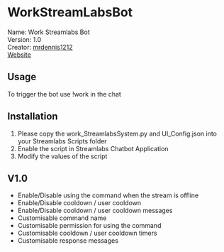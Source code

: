 # WorkStreamLabsBot

Name: Work Streamlabs Bot  
Version: 1.0  
Creator: [mrdennis1212](https://github.com/mrdennis1212)  
[Website](https://github.com/mrdennis1212/WorkStreamLabsBot)


## Usage

To trigger the bot use !work in the chat

## Installation

1. Please copy the work_StreamlabsSystem.py and UI_Config.json into your Streamlabs Scripts folder  
2. Enable the script in Streamlabs Chatbot Application  
3. Modify the values of the script  
 
## V1.0

 - Enable/Disable using the command when the stream is offline
 - Enable/Disable cooldown / user cooldown
 - Enable/Disable cooldown / user cooldown messages
 - Customisable command name
 - Customisable permission for using the command
 - Customisable cooldown / user cooldown timers 
 - Customisable response messages

